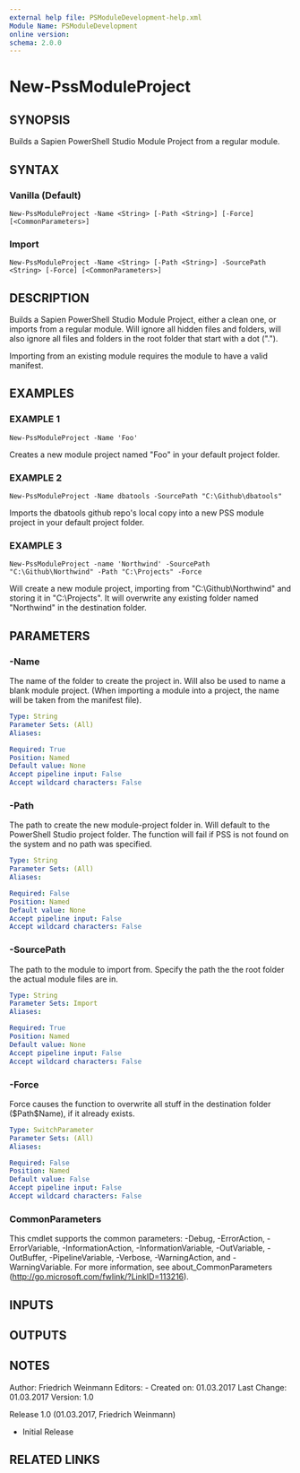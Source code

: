 ```yaml
---
external help file: PSModuleDevelopment-help.xml
Module Name: PSModuleDevelopment
online version:
schema: 2.0.0
---
```


# New-PssModuleProject

## SYNOPSIS
Builds a Sapien PowerShell Studio Module Project from a regular module.

## SYNTAX

### Vanilla (Default)
```
New-PssModuleProject -Name <String> [-Path <String>] [-Force] [<CommonParameters>]
```

### Import
```
New-PssModuleProject -Name <String> [-Path <String>] -SourcePath <String> [-Force] [<CommonParameters>]
```

## DESCRIPTION
Builds a Sapien PowerShell Studio Module Project, either a clean one, or imports from a regular module.
Will ignore all hidden files and folders, will also ignore all files and folders in the root folder that start with a dot (".").

Importing from an existing module requires the module to have a valid manifest.

## EXAMPLES

### EXAMPLE 1
```
New-PssModuleProject -Name 'Foo'
```

Creates a new module project named "Foo" in your default project folder.

### EXAMPLE 2
```
New-PssModuleProject -Name dbatools -SourcePath "C:\Github\dbatools"
```

Imports the dbatools github repo's local copy into a new PSS module project in your default project folder.

### EXAMPLE 3
```
New-PssModuleProject -name 'Northwind' -SourcePath "C:\Github\Northwind" -Path "C:\Projects" -Force
```

Will create a new module project, importing from "C:\Github\Northwind" and storing it in "C:\Projects".
It will overwrite any existing folder named "Northwind" in the destination folder.

## PARAMETERS

### -Name
The name of the folder to create the project in.
Will also be used to name a blank module project.
(When importing a module into a project, the name will be taken from the manifest file).

```yaml
Type: String
Parameter Sets: (All)
Aliases:

Required: True
Position: Named
Default value: None
Accept pipeline input: False
Accept wildcard characters: False
```

### -Path
The path to create the new module-project folder in.
Will default to the PowerShell Studio project folder.
The function will fail if PSS is not found on the system and no path was specified.

```yaml
Type: String
Parameter Sets: (All)
Aliases:

Required: False
Position: Named
Default value: None
Accept pipeline input: False
Accept wildcard characters: False
```

### -SourcePath
The path to the module to import from.
Specify the path the the root folder the actual module files are in.

```yaml
Type: String
Parameter Sets: Import
Aliases:

Required: True
Position: Named
Default value: None
Accept pipeline input: False
Accept wildcard characters: False
```

### -Force
Force causes the function to overwrite all stuff in the destination folder ($Path\$Name), if it already exists.

```yaml
Type: SwitchParameter
Parameter Sets: (All)
Aliases:

Required: False
Position: Named
Default value: False
Accept pipeline input: False
Accept wildcard characters: False
```

### CommonParameters
This cmdlet supports the common parameters: -Debug, -ErrorAction, -ErrorVariable, -InformationAction, -InformationVariable, -OutVariable, -OutBuffer, -PipelineVariable, -Verbose, -WarningAction, and -WarningVariable. For more information, see about_CommonParameters (http://go.microsoft.com/fwlink/?LinkID=113216).

## INPUTS

## OUTPUTS

## NOTES
Author:      Friedrich Weinmann
Editors:     -
Created on:  01.03.2017
Last Change: 01.03.2017
Version:     1.0

Release 1.0 (01.03.2017, Friedrich Weinmann)
- Initial Release

## RELATED LINKS
